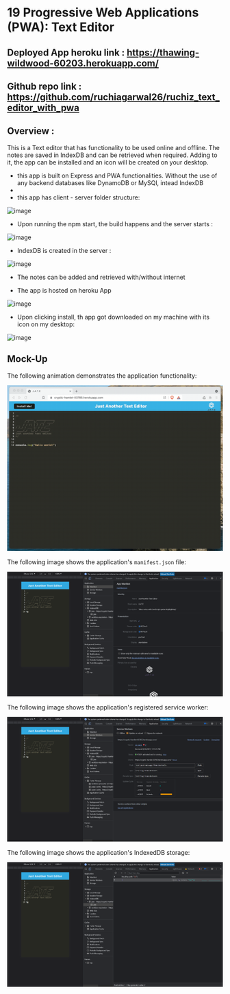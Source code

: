 # 19 Progressive Web Applications (PWA): Text Editor

## Deployed App heroku link : https://thawing-wildwood-60203.herokuapp.com/

## Github repo link : https://github.com/ruchiagarwal26/ruchiz_text_editor_with_pwa

## Overview :
This is a Text editor that has functionality to be used online and offline. The notes are saved in IndexDB and can be retrieved when required. 
Adding to it, the app can be installed and an icon will be created on your desktop.

* this app is built on Express and PWA functionalities. Without the use of any backend databases like DynamoDB or MySQl, intead IndexDB
* 
* this app has client - server folder structure:

![image](https://user-images.githubusercontent.com/115508901/236969455-68216496-73a2-4478-ba58-c69f942fbc40.png)

* Upon running the npm start, the build happens and the server starts :

![image](https://user-images.githubusercontent.com/115508901/236969411-257d1279-399c-4ace-8135-b10020b23d8a.png)

* IndexDB is created in the server :

![image](https://user-images.githubusercontent.com/115508901/236969679-59f43ab9-df9e-4ff1-befb-14dcf50da9b6.png)


* The notes can be added and retrieved with/without internet

* The app is hosted on heroku App

![image](https://user-images.githubusercontent.com/115508901/236969939-0518d9ef-2c25-4095-96f2-69c22387398d.png)

* Upon clicking install, th app got downloaded on my machine with its icon on my desktop:

![image](https://user-images.githubusercontent.com/115508901/236970231-0b682be2-8433-4950-a400-ab01529e258b.png)










## Mock-Up

The following animation demonstrates the application functionality:

![Demonstration of the finished Module 19 Challenge being used in the browser and then installed.](./Assets/00-demo.gif)

The following image shows the application's `manifest.json` file:

![Demonstration of the finished Module 19 Challenge with a manifest file in the browser.](./Assets/01-manifest.png)

The following image shows the application's registered service worker:

![Demonstration of the finished Module 19 Challenge with a registered service worker in the browser.](./Assets/02-service-worker.png)

The following image shows the application's IndexedDB storage:

![Demonstration of the finished Module 19 Challenge with a IndexedDB storage named 'jate' in the browser.](./Assets/03-idb-storage.png)


